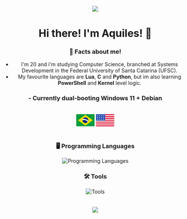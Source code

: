 ![](https://komarev.com/ghpvc/?username=aquillesf&style=flat&color=grey)

# Hi there! I'm Aquiles! 👋

### 🤔 Facts about me!

- I'm 20 and i'm studying Computer Science, branched at Systems Development in the Federal University of Santa Catarina (UFSC).
- My favourite languages are **Lua**, **C** and **Python**, but im also learning **PowerShell** and **Kernel** level logic.
### - Currently dual-booting **Windows 11** + **Debian**
<br>

<div>
 <img width="50" src="/assets/BR.svg">
 <img width="50" src="/assets/US.svg">
</div>
<br>

### 🖥️ Programming Languages
![Programming Languages](https://go-skill-icons.vercel.app/api/icons?i=bash,powershell,c,py,lua,nodejs,html,css,js,postgresql,bootstrap,php&perline=13)

### 🛠️ Tools
![Tools](https://go-skill-icons.vercel.app/api/icons?i=windows,linux,github,git,arduino,visualstudio,vscode,virtualbox,robloxstudio,canva&perline=13)


<br>

<html align="center">
  <div align="center">
     <img height=180px align="center" src="https://github-readme-stats.vercel.app/api?username=aquiles&show_icons=true&theme=dark#gh-dark-mode-only">
  </div>
</html>

<br>
